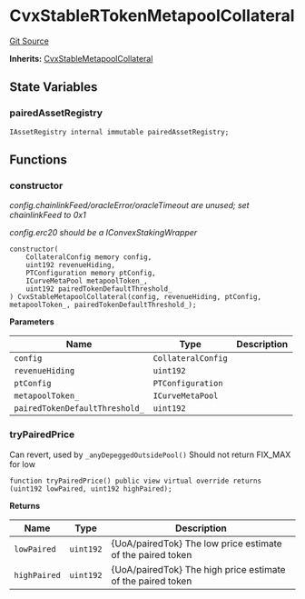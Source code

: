 # CvxStableRTokenMetapoolCollateral
[Git Source](https://github.com/larrythecucumber321/protocol/blob/0e60393685a4ae7994ac986273cdfa4cf9c069ed/contracts/plugins/assets/convex/CvxStableRTokenMetapoolCollateral.sol)

**Inherits:**
[CvxStableMetapoolCollateral](/tools/docgen/src/contracts/plugins/assets/convex/CvxStableMetapoolCollateral.sol/contract.CvxStableMetapoolCollateral.md)


## State Variables
### pairedAssetRegistry

```solidity
IAssetRegistry internal immutable pairedAssetRegistry;
```


## Functions
### constructor

*config.chainlinkFeed/oracleError/oracleTimeout are unused; set chainlinkFeed to 0x1*

*config.erc20 should be a IConvexStakingWrapper*


```solidity
constructor(
    CollateralConfig memory config,
    uint192 revenueHiding,
    PTConfiguration memory ptConfig,
    ICurveMetaPool metapoolToken_,
    uint192 pairedTokenDefaultThreshold_
) CvxStableMetapoolCollateral(config, revenueHiding, ptConfig, metapoolToken_, pairedTokenDefaultThreshold_);
```
**Parameters**

|Name|Type|Description|
|----|----|-----------|
|`config`|`CollateralConfig`||
|`revenueHiding`|`uint192`||
|`ptConfig`|`PTConfiguration`||
|`metapoolToken_`|`ICurveMetaPool`||
|`pairedTokenDefaultThreshold_`|`uint192`||


### tryPairedPrice

Can revert, used by `_anyDepeggedOutsidePool()`
Should not return FIX_MAX for low


```solidity
function tryPairedPrice() public view virtual override returns (uint192 lowPaired, uint192 highPaired);
```
**Returns**

|Name|Type|Description|
|----|----|-----------|
|`lowPaired`|`uint192`|{UoA/pairedTok} The low price estimate of the paired token|
|`highPaired`|`uint192`|{UoA/pairedTok} The high price estimate of the paired token|


